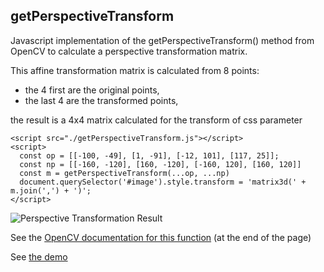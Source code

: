 ## getPerspectiveTransform

Javascript implementation of the getPerspectiveTransform() method from OpenCV
to calculate a perspective transformation matrix.

This affine transformation matrix is calculated from 8 points:
- the 4 first are the original points,
- the last 4 are the transformed points,

the result is a 4x4 matrix calculated for the transform of css parameter

```
<script src="./getPerspectiveTransform.js"></script>
<script>
  const op = [[-100, -49], [1, -91], [-12, 101], [117, 25]];
  const np = [[-160, -120], [160, -120], [-160, 120], [160, 120]]
  const m = getPerspectiveTransform(...op, ...np)
  document.querySelector('#image').style.transform = 'matrix3d(' + m.join(',') + ')';
</script>
```
![Perspective Transformation Result](demo.png)

See the [OpenCV documentation for this function](https://docs.opencv.org/4.5.5/da/d6e/tutorial_py_geometric_transformations.html)
(at the end of the page)

See [the demo](https://fccm.github.io/getPerspectiveTransform/demo.html)
